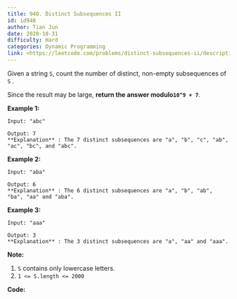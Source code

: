 ```yaml
---
title: 940. Distinct Subsequences II
id: id940
author: Tian Jun
date: 2020-10-31
difficulty: Hard
categories: Dynamic Programming
link: <https://leetcode.com/problems/distinct-subsequences-ii/description/>
---
```


Given a string `S`, count the number of distinct, non-empty subsequences of
`S` .

Since the result may be large, **return the answer modulo`10^9 + 7`**.



**Example 1:**
            
	Input: "abc"    
	Output: 7    **Explanation** : The 7 distinct subsequences are "a", "b", "c", "ab", "ac", "bc", and "abc".    

**Example 2:**
            
	Input: "aba"    
	Output: 6    **Explanation** : The 6 distinct subsequences are "a", "b", "ab", "ba", "aa" and "aba".    

**Example 3:**
            
	Input: "aaa"    
	Output: 3    **Explanation** : The 3 distinct subsequences are "a", "aa" and "aaa".    





**Note:**

  1. `S` contains only lowercase letters.
  2. `1 <= S.length <= 2000`






**Code:**
